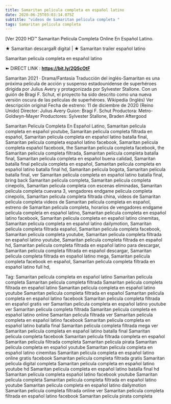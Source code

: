 ```yaml
---
title: Samaritan pelicula completa en español latino
date: 2020-06-25T03:03:14.075Z
subtitle: "videos de Samaritan pelicula completa "
tags: Samaritan pelicula completa
---
```

[Ver 2020 HD™ Samaritan Película Completa Online En Español Latino.

★ Samaritan descargaR digital | ★ Samaritan trailer español latino

Samaritan pelicula completa en español latino

➽ DIRECT LINK : **<https://bit.ly/2QScOtF>**

Samaritan
2021 ‧ Drama/Fantasía
Traducción del inglés-Samaritan es una próxima película de acción y suspenso estadounidense de superhéroes dirigida por Julius Avery y protagonizada por Sylvester Stallone. Con un guión de Bragi F. Schut, el proyecto ha sido descrito como una nueva versión oscura de las películas de superhéroes. Wikipedia (Inglés)
Ver descripción original
Fecha de estreno: 11 de diciembre de 2020 (Reino Unido)
Director: Julius Avery
Guion: Bragi F. Schut
Productora: Metro-Goldwyn-Mayer
Productores: Sylvester Stallone, Braden Aftergood

Samaritan Pelicula Completa En Español Latino, Samaritan pelicula completa en español youtube, Samaritan pelicula completa filtrada en español, Samaritan pelicula completa en español latino batalla final, Samaritan pelicula completa español latino facebook, Samaritan pelicula completa español facebook, the Samaritan pelicula completa facebook, the Samaritan pelicula completa filtrada, Samaritan pelicula completa batalla final, Samaritan pelicula completa en español buena calidad, Samaritan batalla final pelicula completa en español, Samaritan pelicula completa en español latino batalla final hd, Samaritan pelicula bogota, Samaritan pelicula batalla final, ver Samaritan pelicula completa en español latino batalla final, bring back Samaritan pelicula completa, Samaritan pelicula completa cinepolis, Samaritan pelicula completa con escenas eliminadas, Samaritan pelicula completa cuevana 3, vengadores endgame pelicula completa cinepolis, Samaritan pelicula completa filtrada china,
videos de Samaritan pelicula completa 
videos de Samaritan pelicula completa en español, estreno de Samaritan pelicula completa, horarios de vengadores endgame pelicula completa en español latino, Samaritan pelicula completa en español latino facebook, Samaritan pelicula completa en español latino cinemitas, Samaritan pelicula completa en español latino dailymotion, Samaritan pelicula completa filtrada español, Samaritan pelicula completa facebook, Samaritan pelicula completa youtube, Samaritan pelicula completa filtrada en español latino youtube, Samaritan pelicula completa filtrada en español hd, Samaritan pelicula completa filtrada en español latino para descargar, Samaritan pelicula completa filtrada en español descargar, Samaritan pelicula completa filtrada en español latino mega, Samaritan pelicula completa facebook en español, Samaritan pelicula completa filtrada en español latino full hd,

Tag:
Samaritan pelicula completa en español latino
Samaritan pelicula completa
Samaritan pelicula completa filtrada
Samaritan pelicula completa filtrada en español latino
Samaritan pelicula completa en español latino youtube
Samaritan pelicula completa filtrada en español
Samaritan pelicula completa en español latino facebook
Samaritan pelicula completa filtrada en español gratis
ver Samaritan pelicula completa en español latino youtube
ver Samaritan pelicula completa filtrada
Samaritan pelicula completa en español latino online
Samaritan pelicula filtrada
ver Samaritan pelicula completa en español latino facebook
Samaritan pelicula completa en español latino batalla final
Samaritan pelicula completa filtrada mega
ver Samaritan pelicula completa en español latino batalla final
Samaritan pelicula completa facebook
Samaritan pelicula filtrada completa en español
Samaritan pelicula filtrada completa
Samaritan pelicula pirata
Samaritan pelicula completa en español youtube
Samaritan pelicula completa en español latino cinemitas
Samaritan pelicula completa en español latino online gratis facebook
Samaritan pelicula completa filtrada gratis
Samaritan pelicula digital completa
Samaritan pelicula completa en español latino youtube hd
Samaritan pelicula completa en español latino batalla final hd
Samaritan pelicula completa español latino facebook
youtube Samaritan pelicula completa
Samaritan pelicula completa filtrada en español latino youtube
Samaritan pelicula completa en español latino dailymotion
Samaritan pelicula completa filtrada online
ver Samaritan pelicula completa filtrada en español latino facebook
Samaritan pelicula pirata completa
